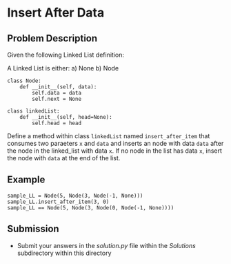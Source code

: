 #  Insert After Data 


## Problem Description
Given the following Linked List definition:

A Linked List is either:
a) None
b) Node

```
class Node:
    def __init__(self, data):
        self.data = data
        self.next = None

class linkedList:
    def __init__(self, head=None):
        self.head = head
```

Define a method within class `linkedList` named `insert_after_item` that consumes two paraeters `x` and `data` and inserts an node with data `data` after the node in the linked_list with data `x`. If no node in the list has data `x`, insert the node with `data` at the end of the list.

## Example
```
sample_LL = Node(5, Node(3, Node(-1, None)))
sample_LL.insert_after_item(3, 0)
sample_LL == Node(5, Node(3, Node(0, Node(-1, None))))
```

## Submission
* Submit your answers in the *solution.py* file within the *Solutions* subdirectory within this directory
